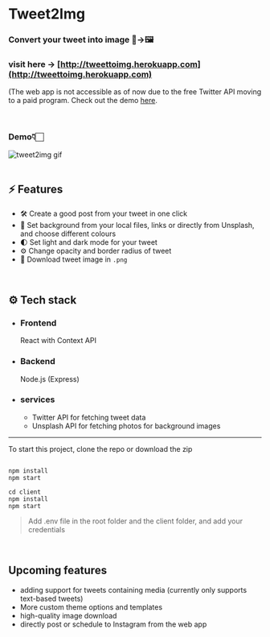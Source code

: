 # Tweet2Img

### Convert your tweet into image 🐤&#8594;🖼️

### visit here &#8594; [http://tweettoimg.herokuapp.com](http://tweettoimg.herokuapp.com)
(The web app is not accessible as of now due to the free Twitter API moving to a paid program. Check out the demo [here](https://youtu.be/OeRhHVdX9_c).

<br />

### Demo👇🏻

<img src="client/src/assets/tweetimg.gif" alt="tweet2img gif"  >

<br />
<br />

## ⚡ Features

-  🛠 Create a good post from your tweet in one click
-  🌈 Set background from your local files, links or directly from Unsplash, and choose different colours
-  🌓 Set light and dark mode for your tweet
-  ⚙️ Change opacity and border radius of tweet
-  💾 Download tweet image in `.png`

<br/>

## ⚙️ Tech stack

-  ### Frontend

   React with Context API

-  ### Backend

   Node.js (Express)

-  ### services
   -  Twitter API for fetching tweet data
   -  Unsplash API for fetching photos for background images

---

To start this project, clone the repo or download the  zip

```shell

npm install
npm start

cd client
npm install
npm start
```

> Add .env file in the root folder and the client folder, and add your credentials

<br />

## Upcoming features

-  adding support for tweets containing media (currently only supports text-based tweets)
-  More custom theme options and templates
-  high-quality image download
-  directly post or schedule to Instagram from the web app
